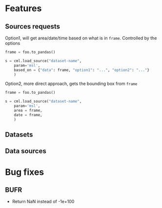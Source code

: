 # Features

## Sources requests

Option1, will get area/date/time based on what is in `frame`. Controlled by the
options

```python
frame = foo.to_pandas()

s = cml.load_source("dataset-name",
    param='msl',
    based_on = {"data": frame, "option1": "...", "option2": "..."}
    )
```

Option2, more direct approach, gets the bounding box from `frame`

```python
frame = foo.to_pandas()

s = cml.load_source("dataset-name",
    param='msl',
    area = frame,
    date = frame,
    )
```

## Datasets

## Data sources

##


# Bug fixes

## BUFR

- Return NaN instead of -1e+100

